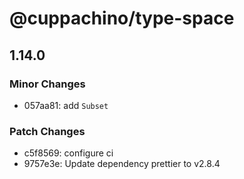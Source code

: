 # @cuppachino/type-space

## 1.14.0

### Minor Changes

- 057aa81: add `Subset`

### Patch Changes

- c5f8569: configure ci
- 9757e3e: Update dependency prettier to v2.8.4
